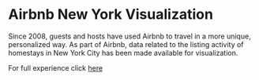 # Airbnb New York Visualization
Since 2008, guests and hosts have used Airbnb to travel in a more unique, personalized way. As part of Airbnb, data related to the listing activity of homestays in New York City has been made available for visualization.

For full experience click [here](https://public.tableau.com/shared/4YGJKCWJK?:display_count=n&:origin=viz_share_link)           
